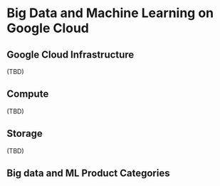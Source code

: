 # Big Data and Machine Learning on Google Cloud
## Google Cloud Infrastructure
(TBD)

## Compute
(TBD)

## Storage
(TBD)

## Big data and ML Product Categories

